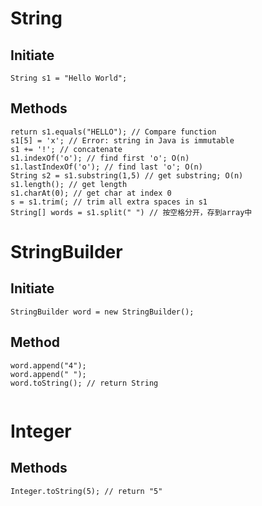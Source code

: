 # String
## Initiate
`String s1 = "Hello World";`
## Methods
```
return s1.equals("HELLO"); // Compare function
s1[5] = 'x'; // Error: string in Java is immutable
s1 += '!'; // concatenate
s1.indexOf('o'); // find first 'o'; O(n)
s1.lastIndexOf('o'); // find last 'o'; O(n)
String s2 = s1.substring(1,5) // get substring; O(n)
s1.length(); // get length
s1.charAt(0); // get char at index 0
s = s1.trim(; // trim all extra spaces in s1
String[] words = s1.split(" ") // 按空格分开，存到array中
```

# StringBuilder
## Initiate
`StringBuilder word = new StringBuilder();`
## Method
```
word.append("4");
word.append(" ");
word.toString(); // return String


```

# Integer
## Methods
```
Integer.toString(5); // return "5"

```
